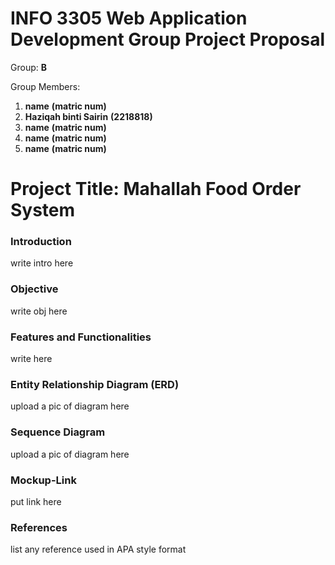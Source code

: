 # INFO 3305 Web Application Development Group Project Proposal

Group: __B__

Group Members: 
1. __name__  __(matric num)__
2. __Haziqah binti Sairin__ __(2218818)__
3. __name__  __(matric num)__
4. __name__  __(matric num)__
5. __name__  __(matric num)__

# Project Title: __Mahallah Food Order System__

### Introduction
write intro here

### Objective
write obj here

### Features and Functionalities
write here

### Entity Relationship Diagram (ERD)
upload a pic of diagram here

### Sequence Diagram
upload a pic of diagram here

### Mockup-Link
put link here

### References
list any reference used in APA style format
